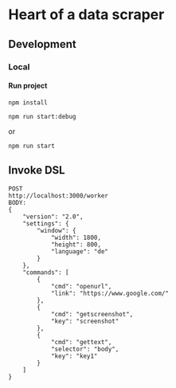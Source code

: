 # Heart of a data scraper

## Development

### Local

#### Run project 

```
npm install
```

```
npm run start:debug
```

or 

```
npm run start
```

## Invoke DSL 

```
POST 
http://localhost:3000/worker
BODY:
{
	"version": "2.0",
    "settings": {
        "window": {
            "width": 1800,
            "height": 800,
            "language": "de"
        }
    },
	"commands": [
		{
			"cmd": "openurl",
			"link": "https://www.google.com/"
		},
		{
			"cmd": "getscreenshot",
			"key": "screenshot"
		},
		{
			"cmd": "gettext",
			"selector": "body",
			"key": "key1"
		}
	]
}
```
